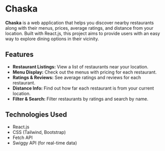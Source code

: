 # Chaska

**Chaska** is a web application that helps you discover nearby restaurants along with their menus, prices, average ratings, and distance from your location. Built with React.js, this project aims to provide users with an easy way to explore dining options in their vicinity.

## Features

- **Restaurant Listings:** View a list of restaurants near your location.
- **Menu Display:** Check out the menus with pricing for each restaurant.
- **Ratings & Reviews:** See average ratings and reviews for each restaurant.
- **Distance Info:** Find out how far each restaurant is from your current location.
- **Filter & Search:** Filter restaurants by ratings and search by name.

## Technologies Used

- React.js
- CSS (Tailwind, Bootstrap)
- Fetch API
- Swiggy API (for real-time data)
